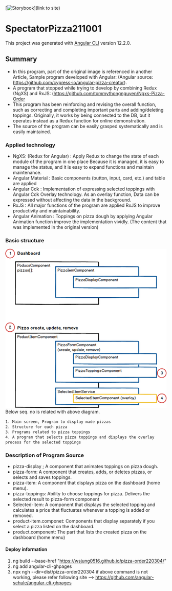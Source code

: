 [![Storybook](https://cdn.jsdelivr.net/gh/storybookjs/brand@main/badge/badge-storybook.svg)](link to site)
# SpectatorPizza211001

This project was generated with [Angular CLI](https://github.com/angular/angular-cli) version 12.2.0.

## Summary
* In this program, part of the original image is referenced in another Article,
  Sample program developed with Angular: (Angular source: https://github.com/cypress-io/angular-pizza-creator).
* A program that stopped while trying to develop by combining Redux (NgXS) and RxJS:
  (<a href="https://github.com/tommythongnguyen/Ngxs-Pizza-Order">https://github.com/tommythongnguyen/Ngxs-Pizza-Order
* This program has been reinforcing and revising the overall function, such as correcting and completing important parts and adding/deleting toppings.
  Originally, it works by being connected to the DB, but it operates instead as a Redux function for online demonstration.
* The source of the program can be easily grasped systematically and is easily maintained.
### Applied technology
* NgXS: (Redux for Angular) : Apply Redux to change the state of each module of the program in one place
  Because it is managed, it is easy to manage the status, and it is easy to expand functions and maintain maintenance.
* Angular Material : Basic components (button, input, card, etc.) and table are applied
* Angular Cdk : Implementation of expressing selected toppings with Angular Cdk Overlay technology.
  As an overlay function, Data can be expressed without affecting the data in the background.
* RxJS : All major functions of the program are applied RxJS to improve productivity and maintainability.
* Angular Animation : Toppings on pizza dough by applying Angular Animation function
  improve the implementation vividly. (The content that was implemented in the original version)
### Basic structure
![](src/assets/md/images/structure1.png)
Below seq. no is related with above diagram.
~~~
1. Main screen, Program to display made pizzas
2. Structure for each pizza
3. Programs related to pizza toppings
4. A program that selects pizza toppings and displays the overlay process for the selected toppings
~~~
### Description of Program Source
* pizza-display ; A component that animates toppings on pizza dough.
* pizza-form: A component that creates, adds, or deletes pizzas, or selects and saves toppings.
* pizza-item: A component that displays pizza on the dashboard (home menu).
* pizza-toppings: Ability to choose toppings for pizza. Delivers the selected result to pizza-form component
* Selected-item: A component that displays the selected topping and calculates a price
  that fluctuates whenever a topping is added or removed.
* product-item.componet: Components that display separately if you select a pizza listed on the dashboard.
* product.component: The part that lists the created pizza on the dashboard (home menu)


#### Deploy information

1. ng build --base-href "https://wsjung0516.github.io/pizza-order220304/"
2. ng add angular-cli-ghpages
3. npx ngh --dir=dist/pizza-order220304
   if above command is not working, please refer following site --> https://github.com/angular-schule/angular-cli-ghpages
